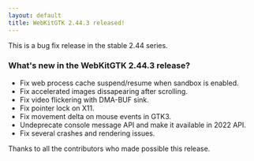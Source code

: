 ```yaml
---
layout: default
title: WebKitGTK 2.44.3 released!
---
```


This is a bug fix release in the stable 2.44 series.

### What's new in the WebKitGTK 2.44.3 release?

 - Fix web process cache suspend/resume when sandbox is enabled.
 - Fix accelerated images dissapearing after scrolling.
 - Fix video flickering with DMA-BUF sink.
 - Fix pointer lock on X11.
 - Fix movement delta on mouse events in GTK3.
 - Undeprecate console message API and make it available in 2022 API.
 - Fix several crashes and rendering issues.

Thanks to all the contributors who made possible this release.
